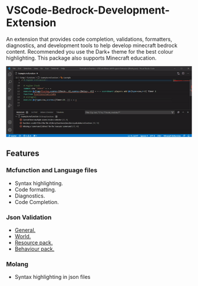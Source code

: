 # VSCode-Bedrock-Development-Extension

An extension that provides code completion, validations, formatters, diagnostics, and development tools to help develop minecraft bedrock content.
Recommended you use the Dark+ theme for the best colour highlighting. This package also supports Minecraft education.

![overview](documentation/resources/overview.gif)

## Features

### Mcfunction and Language files
  - Syntax highlighting.
  - Code formatting.
  - Diagnostics.
  - Code Completion.

### Json Validation
  - [General.](./documentation/Json%20Validation.md#general)
  - [World.](./documentation/Json%20Validation.md#world)
  - [Resource pack.](./documentation/Json%20Validation.md#resource-packs)
  - [Behaviour pack.](./documentation/Json%20Validation.md#behaviour-packs)

### Molang
  - Syntax highlighting in json files